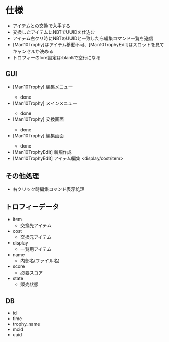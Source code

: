 # 仕様

* アイテムとの交換で入手する
* 交換したアイテムにNBTでUUIDを仕込む
* アイテム右クリ時にNBTのUUIDと一致したら編集コマンド一覧を送信
* [Man10Trophy]はアイテム移動不可、[Man10TrophyEdit]はスロットを見てキャンセルか決める
* トロフィーのlore設定は:blankで空行になる

## GUI

* [Man10Trophy] 編集メニュー <page>
  * done
* [Man10Trophy] メインメニュー <page>
  * done
* [Man10Trophy] 交換画面 <id>
  * done
* [Man10Trophy] 編集画面 <id>
  * done
* [Man10TrophyEdit] 新規作成 <id>
* [Man10TrophyEdit] アイテム編集 <display/cost/item> <id>

## その他処理

* 右クリック時編集コマンド表示処理

## トロフィーデータ

* item
  * 交換先アイテム
* cost
  * 交換元アイテム
* display
  * 一覧用アイテム
* name
  * 内部名(ファイル名)
* score
  * 必要スコア
* state
  * 販売状態

## DB

* id
* time
* trophy_name
* mcid
* uuid